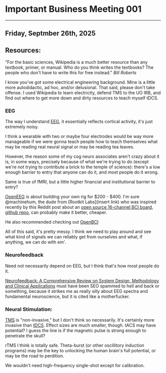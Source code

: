 # Important Business Meeting 001 
---  
Friday, Septmber 26th, 2025  
---  

## Resources:  

"For the basic sciences, Wikipedia is a much better resource than any textbook, primer, or manual.  Who do you think writes the textbooks?  The people who don't have to write this for free instead."
*Bill Roberts*  

I know you've got some electrical engineering background.  Mine is a little more autodidactic, ad hoc, and/or delusional.  That said, please don't take offense.  I used Wikipedia to learn electricity, defend TMS to the UO IRB, and find out where to get more down and dirty resources to teach myself tDCS.  

### EEG
The way I understand [EEG](https://en.wikipedia.org/wiki/Electroencephalography), it essentially reflects cortical activity, it's just extremely noisy.  

I think a wearable with two or maybe four electrodes would be way more manageable if we were gonna teach people how to teach themselves what may be reading real neural signal or may be reading tea leaves.  

However, the reason some of my cog neuro associates aren't crazy about it is, in some ways, precisely because of what we're trying to do (except we're not trying to contribute a brick to the temple of science): there's a low enough barrier to entry that anyone can do it, and most people do it wrong.  

Same is true of fMRI, but a little higher financial and institutional barrier to entry?  

[OpenEEG](https://openeeg.sourceforge.net/) is about building your own rig for $200 - $400.  I'm sure @machinehum, the dude from [Rootkit Labs](insert link) who was inspired recently by this Reddit post about an [open source 16-channel BCI board](https://www.reddit.com/r/electronics/comments/1nq15ei/open_source_16_channels_bci_board_i_made_called/?share_id=_aLrXmkW9J9qam_2bXZt_&utm_content=1&utm_medium=android_app&utm_name=androidcss&utm_source=share&utm_term=1), [github repo](https://github.com/nikki-uwu/Meower), can probably make it better, cheaper.
  

He also recommended checking out [OpenBCI](https://openbci.com/?utm_source=google&utm_medium=cpc&utm_campaign=716348300&utm_content=openbci&gclid=Cj0KCQjw1_SkBhDwARIsANbGpFthlEp6Iq1jgCN5xBfwNZeFPKy5xRB0vbkTdBDleIc1IHU6DhBt-voaAnx-EALw_wcB)  

All of this said, it's pretty messy.  I think we need to play around and see what kind of signals we can reliably get from ourselves and what, if anything, we can do with em'.  

### Neurofeedback  

Need not necessarily depend on EEG, but I think that's how most people do it. 

[Neurofeedback: A Comprehensive Review on System Design, Methodology and Clinical Applications](https://pmc.ncbi.nlm.nih.gov/articles/PMC4892319/) must have been SEO spammed to hell and back or something, because it strikes me as really silly about EEG spectra and fundamental neuroscience, but it is cited like a motherfucker.

### Neural Stimulation:
[TMS](https://en.wikipedia.org/wiki/Transcranial_magnetic_stimulation) is "non-invasive," but I don't think so necessarily.  It's certainly more invasive than [tDCS](https://en.wikipedia.org/wiki/Transcranial_direct-current_stimulation).  Effect sizes are much smaller, though.  tACS may have potential?  I guess the line is if the magnetic pulse is strong enough to penetrate the skull?  

rTMS I think is totally safe.  Theta-burst (or other oscillitory induction programs) may be the key to unlocking the human brain's full potential, or may be the road to perdition.  

We wouldn't need high-frequency single-shot except for calibration.  

